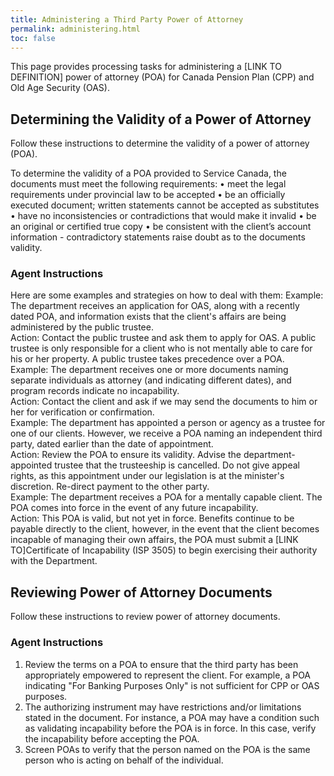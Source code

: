 ```yaml
---
title: Administering a Third Party Power of Attorney
permalink: administering.html
toc: false
---
```


This page provides processing tasks for administering a [LINK TO DEFINITION] power of attorney (POA) for Canada Pension Plan (CPP) and Old Age Security (OAS).


## Determining the Validity of a Power of Attorney   

Follow these instructions to determine the validity of a power of attorney (POA).   

To determine the validity of a POA provided to Service Canada, the documents must meet the following requirements:
• meet the legal requirements under provincial law to be accepted
• be an officially executed document; written statements cannot be accepted as substitutes
• have no inconsistencies or contradictions that would make it invalid
• be an original or certified true copy
• be consistent with the client’s account information - contradictory statements raise doubt as to the documents validity. 

### Agent Instructions    

Here are some examples and strategies on how to deal with them:
Example: The department receives an application for OAS, along with a recently dated POA, and information exists that the client's affairs are being administered by the public trustee.   
Action: Contact the public trustee and ask them to apply for OAS. A public trustee is only responsible for a client who is not mentally able to care for his or her property. A public trustee takes precedence over a POA.  
Example: The department receives one or more documents naming separate individuals as attorney (and indicating different dates), and program records indicate no incapability.   
Action: Contact the client and ask if we may send the documents to him or her for verification or confirmation.  
Example: The department has appointed a person or agency as a trustee for one of our clients. However, we receive a POA naming an independent third party, dated earlier than the date of appointment.   
Action: Review the POA to ensure its validity. Advise the department-appointed trustee that the trusteeship is cancelled. Do not give appeal rights, as this appointment under our legislation is at the minister's discretion. Re-direct payment to the other party.   
Example: The department receives a POA for a mentally capable client. The POA comes into force in the event of any future incapability.    
Action: This POA is valid, but not yet in force. Benefits continue to be payable directly to the client, however, in the event that the client becomes incapable of managing their own affairs, the POA must submit a [LINK TO]Certificate of Incapability (ISP 3505) to begin exercising their authority with the Department.    

## Reviewing Power of Attorney Documents   

Follow these instructions to review power of attorney documents.  
### Agent Instructions     
1.	Review the terms on a POA to ensure that the third party has been appropriately empowered to represent the client. For example, a POA indicating "For Banking Purposes Only" is not sufficient for CPP or OAS purposes.   
2.	The authorizing instrument may have restrictions and/or limitations stated in the document. For instance, a POA may have a condition such as validating incapability before the POA is in force. In this case, verify the incapability before accepting the POA.    
3.	Screen POAs to verify that the person named on the POA is the same person who is acting on behalf of the individual.   
